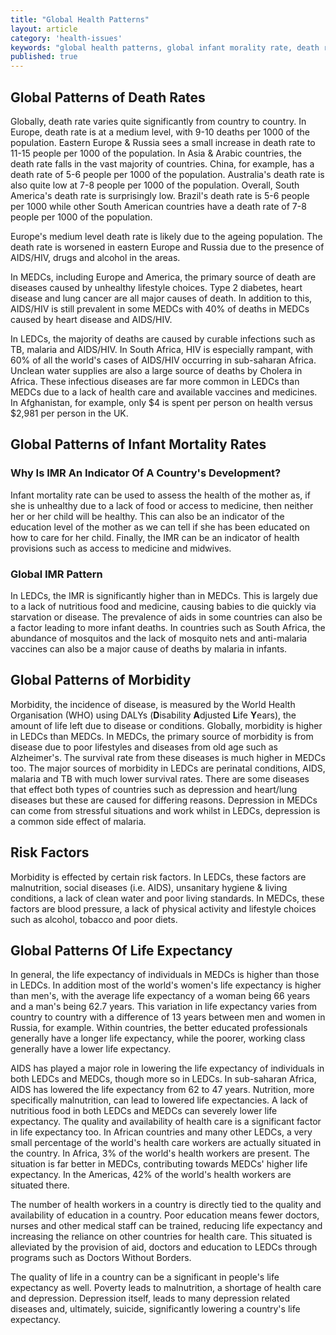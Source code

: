 ```yaml
---
title: "Global Health Patterns"
layout: article
category: 'health-issues'
keywords: "global health patterns, global infant morality rate, death rates, africa death rate, medc vs ledc death rate, medc vs ledc infant mortality rate"
published: true
---
```


## Global Patterns of Death Rates

Globally, death rate varies quite significantly from country to country. In Europe, death rate is at a medium level, with 9-10 deaths per 1000 of the population. Eastern Europe & Russia sees a small increase in death rate to 11-15 people per 1000 of the population. In Asia & Arabic countries, the death rate falls in the vast majority of countries. China, for example, has a death rate of 5-6 people per 1000 of the population. Australia's death rate is also quite low at 7-8 people per 1000 of the population. Overall, South America's death rate is surprisingly low. Brazil's death rate is 5-6 people per 1000 while other South American countries have a death rate of 7-8 people per 1000 of the population. 
 
Europe's medium level death rate is likely due to the ageing population. The death rate is worsened in eastern Europe and Russia due to the presence of AIDS/HIV, drugs and alcohol in the areas. 
 
 In MEDCs, including Europe and America, the primary source of death are diseases caused by unhealthy lifestyle choices. Type 2 diabetes, heart disease and lung cancer are all major causes of death. In addition to this, AIDS/HIV is still prevalent in some MEDCs with 40% of deaths in MEDCs caused by heart disease and AIDS/HIV. 
 
In LEDCs, the majority of deaths are caused by curable infections such as TB, malaria and AIDS/HIV. In South Africa, HIV is especially rampant, with 60% of all the world's cases of AIDS/HIV occurring in sub-saharan Africa. Unclean water supplies are also a large source of deaths by Cholera in Africa. These infectious diseases are far more common in LEDCs than MEDCs due to a lack of health care and available vaccines and medicines. In Afghanistan, for example, only $4 is spent per person on health versus $2,981 per person in the UK.
 
## Global Patterns of Infant Mortality Rates

### Why Is IMR An Indicator Of A Country's Development? 

Infant mortality rate can be used to assess the health of the mother as, if she is unhealthy due to a lack of food or access to medicine, then neither her or her child will be healthy. This can also be an indicator of the education level of the mother as we can tell if she has been educated on how to care for her child. Finally, the IMR can be an indicator of health provisions such as access to medicine and midwives. 

### Global IMR Pattern

In LEDCs, the IMR is significantly higher than in MEDCs. This is largely due to a lack of nutritious food and medicine, causing babies to die quickly via starvation or disease. The prevalence of aids in some countries can also be a factor leading to more infant deaths. In countries such as South Africa, the abundance of mosquitos and the lack of mosquito nets and anti-malaria vaccines can also be a major cause of deaths by malaria in infants. 

## Global Patterns of Morbidity

Morbidity, the incidence of disease, is measured by the World Health Organisation (WHO) using DALYs (**D**isability **A**djusted **L**ife **Y**ears), the amount of life left due to disease or conditions. Globally, morbidity is higher in LEDCs than MEDCs. In MEDCs, the primary source of morbidity is from disease due to poor lifestyles and diseases from old age such as Alzheimer's. The survival rate from these diseases is much higher in MEDCs too. The major sources of morbidity in LEDCs are perinatal conditions, AIDS, malaria and TB with much lower survival rates. There are some diseases that effect both types of countries such as depression and heart/lung diseases but these are caused for differing reasons. Depression in MEDCs can come from stressful situations and work whilst in LEDCs, depression is a common side effect of malaria. 

## Risk Factors

Morbidity is effected by certain risk factors. In LEDCs, these factors are malnutrition, social diseases (i.e. AIDS), unsanitary hygiene & living conditions, a lack of clean water and poor living standards. In MEDCs, these factors are blood pressure, a lack of physical activity and lifestyle choices such as alcohol, tobacco and poor diets. 

## Global Patterns Of Life Expectancy 

In general, the life expectancy of individuals in MEDCs is higher than those in LEDCs. In addition most of the world's women's life expectancy is higher than men's, with the average life expectancy of a woman being 66 years and a man's being 62.7 years. This variation in life expectancy varies from country to country with a difference of 13 years between men and women in Russia, for example. Within countries, the better educated professionals generally have a longer life expectancy, while the poorer, working class generally have a lower life expectancy. 

AIDS has played a major role in lowering the life expectancy of individuals in both LEDCs and MEDCs, though more so in LEDCs. In sub-saharan Africa, AIDS has lowered the life expectancy from 62 to 47 years. Nutrition, more specifically malnutrition, can lead to lowered life expectancies. A lack of nutritious food in both LEDCs and MEDCs can severely lower life expectancy. The quality and availability of health care is a significant factor in life expectancy too. In African countries and many other LEDCs, a very small percentage of the world's health care workers are actually situated in the country. In Africa, 3% of the world's health workers are present. The situation is far better in MEDCs, contributing towards MEDCs' higher life expectancy. In the Americas, 42% of the world's health workers are situated there. 

The number of health workers in a country is directly tied to the quality and availability of education in a country. Poor education means fewer doctors, nurses and other medical staff can be trained, reducing life expectancy and increasing the reliance on other countries for health care. This situated is alleviated by the provision of aid, doctors and education to LEDCs through programs such as Doctors Without Borders.

The quality of life in a country can be a significant in people's life expectancy as well. Poverty leads to malnutrition, a shortage of health care and depression. Depression itself, leads to many depression related diseases and, ultimately, suicide, significantly lowering a country's life expectancy.  
